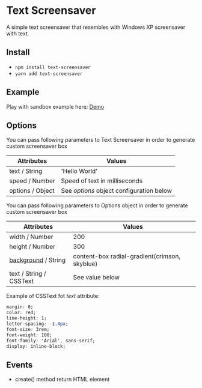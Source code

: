 # Text Screensaver

A simple text screensaver that resembles with Windows XP screensaver with text.

## Install

- `npm install text-screensaver`
- `yarn add text-screensaver`

## Example

Play with sandbox example here: [Demo](https://codesandbox.io/s/magical-aryabhata-gq9c1?file=/src/index.js)

## Options

You can pass following parameters to Text Screensaver in order to generate custom screensaver box

| Attributes       | Values                                   |
| ---------------- | ---------------------------------------- |
| text / String    | 'Hello World'                            |
| speed / Number   | Speed of text in milliseconds            |
| options / Object | See _options_ object configuration below |

You can pass following parameters to Options object in order to generate custom screensaver box

| Attributes                                                                         | Values                                        |
| ---------------------------------------------------------------------------------- | --------------------------------------------- |
| width / Number                                                                     | 200                                           |
| height / Number                                                                    | 300                                           |
| [background](https://developer.mozilla.org/en-US/docs/Web/CSS/background) / String | content-box radial-gradient(crimson, skyblue) |
| text / String / CSSText                                                            | See value below                               |

Example of CSSText fot _text_ attribute:

```css
margin: 0;
color: red;
line-height: 1;
letter-spacing: -1.4px;
font-size: 3rem;
font-weight: 100;
font-family: 'Arial', sans-serif;
display: inline-block;
```

## Events

- create() method return HTML element
